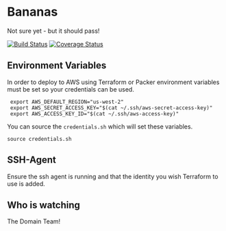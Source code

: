 # Bananas

Not sure yet - but it should pass!

[![Build Status](https://travis-ci.org/dwp-technology-design/bananas.svg?branch=master)](https://travis-ci.org/dwp-technology-design/bananas)
[![Coverage Status](https://coveralls.io/repos/github/dwp-technology-design/bananas/badge.svg?branch=master)](https://coveralls.io/github/dwp-technology-design/bananas?branch=master)

## Environment Variables

In order to deploy to AWS using Terraform or Packer environment variables must be set so your credentials can be used.

```shell
 export AWS_DEFAULT_REGION="us-west-2"
 export AWS_SECRET_ACCESS_KEY="$(cat ~/.ssh/aws-secret-access-key)"
 export AWS_ACCESS_KEY_ID="$(cat ~/.ssh/aws-access-key)"
```

You can source the `credentials.sh` which will set these variables.

```shell
source credentials.sh
```

## SSH-Agent

Ensure the ssh agent is running and that the identity you wish Terraform to use is added.

## Who is watching

The Domain Team!
